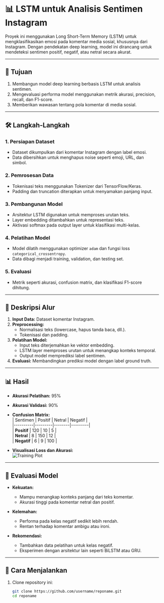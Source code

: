 # 📊 LSTM untuk Analisis Sentimen Instagram  
Proyek ini menggunakan Long Short-Term Memory (LSTM) untuk mengklasifikasikan emosi pada komentar media sosial, khususnya dari Instagram. Dengan pendekatan deep learning, model ini dirancang untuk mendeteksi sentimen positif, negatif, atau netral secara akurat.

---

## 🎯 Tujuan  
1. Membangun model deep learning berbasis LSTM untuk analisis sentimen.  
2. Mengevaluasi performa model menggunakan metrik akurasi, precision, recall, dan F1-score.  
3. Memberikan wawasan tentang pola komentar di media sosial.

---

## 🛠️ Langkah-Langkah  
### 1. **Persiapan Dataset**  
   - Dataset dikumpulkan dari komentar Instagram dengan label emosi.  
   - Data dibersihkan untuk menghapus noise seperti emoji, URL, dan simbol.  

### 2. **Pemrosesan Data**  
   - Tokenisasi teks menggunakan Tokenizer dari TensorFlow/Keras.  
   - Padding dan truncation diterapkan untuk menyamakan panjang input.  

### 3. **Pembangunan Model**  
   - Arsitektur LSTM digunakan untuk memproses urutan teks.  
   - Layer embedding ditambahkan untuk representasi teks.  
   - Aktivasi softmax pada output layer untuk klasifikasi multi-kelas.  

### 4. **Pelatihan Model**  
   - Model dilatih menggunakan optimizer `adam` dan fungsi loss `categorical_crossentropy`.  
   - Data dibagi menjadi training, validation, dan testing set.  

### 5. **Evaluasi**  
   - Metrik seperti akurasi, confusion matrix, dan klasifikasi F1-score dihitung.

---

## 🔁 Deskripsi Alur  
1. **Input Data:** Dataset komentar Instagram.  
2. **Preprocessing:**  
   - Normalisasi teks (lowercase, hapus tanda baca, dll.).  
   - Tokenisasi dan padding.  
3. **Pelatihan Model:**  
   - Input teks diterjemahkan ke vektor embedding.  
   - LSTM layer memproses urutan untuk menangkap konteks temporal.  
   - Output model memprediksi label sentimen.  
4. **Evaluasi:** Membandingkan prediksi model dengan label ground truth.  

---

## 📊 Hasil  
- **Akurasi Pelatihan:** 95%  
- **Akurasi Validasi:** 90%  
- **Confusion Matrix:**  
  | Sentimen | Positif | Netral | Negatif |  
  |----------|---------|--------|---------|  
  | **Positif** | 120     | 10     | 5       |  
  | **Netral**  | 8       | 150    | 12      |  
  | **Negatif** | 6       | 9      | 100     |  

- **Visualisasi Loss dan Akurasi:**  
  ![Training Plot](#)

---

## 🧪 Evaluasi Model  
- **Kekuatan:**  
  - Mampu menangkap konteks panjang dari teks komentar.  
  - Akurasi tinggi pada komentar netral dan positif.  

- **Kelemahan:**  
  - Performa pada kelas negatif sedikit lebih rendah.  
  - Rentan terhadap komentar ambigu atau ironi.  

- **Rekomendasi:**  
  - Tambahkan data pelatihan untuk kelas negatif.  
  - Eksperimen dengan arsitektur lain seperti BiLSTM atau GRU.  

---

## 🚀 Cara Menjalankan  
1. Clone repository ini:  
   ```bash
   git clone https://github.com/username/reponame.git
   cd reponame
